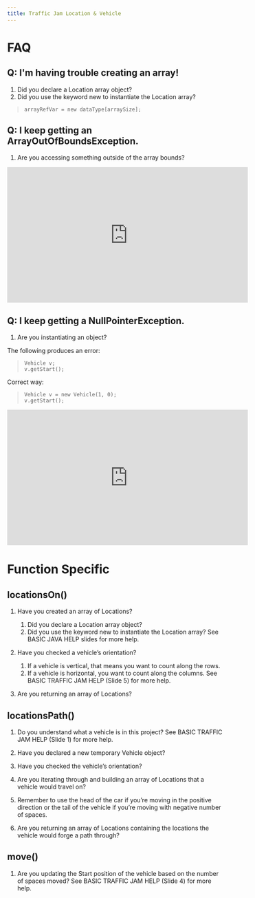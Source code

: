 ```yaml
---
title: Traffic Jam Location & Vehicle
---
```


# FAQ

## Q: I'm having trouble creating an array!

1. Did you declare a Location array object?
2. Did you use the keyword new to instantiate the Location array?

>     arrayRefVar = new dataType[arraySize];

## Q: I keep getting an ArrayOutOfBoundsException.

1. Are you accessing something outside of the array bounds?

<iframe width="560" height="315" src="https://www.youtube.com/embed/x9JArfGJb8c?start=869" frameborder="0" gesture="media" allow="encrypted-media" allowfullscreen></iframe>

## Q: I keep getting a NullPointerException.

1. Are you instantiating an object?

The following produces an error:
>     Vehicle v;
>     v.getStart();

Correct way:
>     Vehicle v = new Vehicle(1, 0);
>     v.getStart();

<iframe width="560" height="315" src="https://www.youtube.com/embed/x9JArfGJb8c" frameborder="0" gesture="media" allow="encrypted-media" allowfullscreen></iframe>

# Function Specific

## locationsOn()

1. Have you created an array of Locations?
    1. Did you declare a Location array object?
    2. Did you use the keyword new to instantiate the Location array?
    See BASIC JAVA HELP slides for more help.

2. Have you checked a vehicle’s orientation?
    1. If a vehicle is vertical, that means you want to count along the rows.
    2. If a vehicle is horizontal, you want to count along the columns.
    See BASIC TRAFFIC JAM HELP (Slide 5) for more help.

3. Are you returning an array of Locations?

## locationsPath()

1.	Do you understand what a vehicle is in this project?
See BASIC TRAFFIC JAM HELP (Slide 1) for more help.

2. Have you declared a new temporary Vehicle object?
3. Have you checked the vehicle’s orientation?
4. Are you iterating through and building an array of Locations that a vehicle would travel on?
5. Remember to use the head of the car if you’re moving in the positive direction or the tail of the vehicle if you’re moving with negative number of spaces.
6. Are you returning an array of Locations containing the locations the vehicle would forge a path through?

## move()

1. Are you updating the Start position of the vehicle based on the number of spaces moved?
See BASIC TRAFFIC JAM HELP (Slide 4) for more help. 
